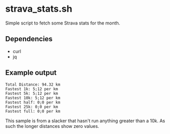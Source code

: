# strava_stats.sh

Simple script to fetch some Strava stats for the month.

## Dependencies

* curl
* jq

## Example output

```
Total Distance: 94.32 km
Fastest 1k: 5;12 per km
Fastest 5k: 5;12 per km
Fastest 10k: 5;12 per km
Fastest half: 0;0 per km
Fastest 25k: 0;0 per km
Fastest full: 0;0 per km
```

This sample is from a slacker that hasn't run anything greater than a 10k. As
such the longer distances show zero values.

